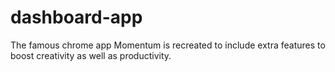 # dashboard-app

The famous chrome app Momentum is recreated to include extra features to boost creativity as well as productivity.
